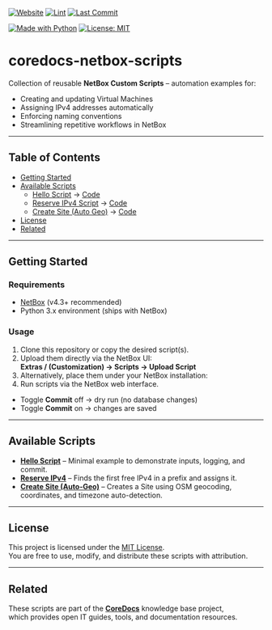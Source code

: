 [![Website](https://img.shields.io/badge/Website-coredocs.eu-9146FF?style=for-the-badge&logo=google-chrome&logoColor=white)](https://coredocs.eu)
[![Lint](https://img.shields.io/github/actions/workflow/status/swaQQii/coredocs-netbox-scripts/lint.yml?style=for-the-badge&label=Lint%20CI&logo=github)](https://github.com/swaQQii/coredocs-netbox-scripts/actions/workflows/lint.yml)
[![Last Commit](https://img.shields.io/github/last-commit/swaQQii/coredocs-netbox-scripts?style=for-the-badge)](https://github.com/swaQQii/coredocs-netbox-scripts/commits/main)

[![Made with Python](https://img.shields.io/badge/Made%20with-Python-3776AB?style=for-the-badge&logo=python&logoColor=white)](https://www.python.org/)
[![License: MIT](https://img.shields.io/badge/License-MIT-green.svg?style=for-the-badge)](LICENSE)



# coredocs-netbox-scripts

Collection of reusable **NetBox Custom Scripts** – automation examples for:

- Creating and updating Virtual Machines  
- Assigning IPv4 addresses automatically  
- Enforcing naming conventions  
- Streamlining repetitive workflows in NetBox  

---

## Table of Contents
- [Getting Started](#getting-started)
- [Available Scripts](#available-scripts)
   - [Hello Script](docs/hello_script.md) → [Code](scripts/00_hello_script.py)
   - [Reserve IPv4 Script](docs/reserve_ipv4.md) → [Code](scripts/01_reserve_ipv4.py)
   - [Create Site (Auto Geo)](docs/create_site_auto_geo.md) → [Code](scripts/02_create_site_auto_geo.py)
- [License](#license)
- [Related](#related)

---

## Getting Started

### Requirements
- [NetBox](https://github.com/netbox-community/netbox) (v4.3+ recommended)  
- Python 3.x environment (ships with NetBox)  

### Usage
1. Clone this repository or copy the desired script(s).  
2. Upload them directly via the NetBox UI:  
   **Extras / (Customization) → Scripts → Upload Script**  
3. Alternatively, place them under your NetBox installation:  
4. Run scripts via the NetBox web interface.  
- Toggle **Commit** off → dry run (no database changes)  
- Toggle **Commit** on → changes are saved  

---

## Available Scripts

- **[Hello Script](docs/00_hello_script.md)** – Minimal example to demonstrate inputs, logging, and commit.  
- **[Reserve IPv4](docs/01_reserve_ipv4.md)** – Finds the first free IPv4 in a prefix and assigns it.  
- **[Create Site (Auto-Geo)](docs/02_create_site_auto_geo.md)** – Creates a Site using OSM geocoding, coordinates, and timezone auto-detection.  

---

## License
This project is licensed under the [MIT License](LICENSE).  
You are free to use, modify, and distribute these scripts with attribution.

---

## Related
These scripts are part of the **[CoreDocs](https://coredocs.eu)** knowledge base project,  
which provides open IT guides, tools, and documentation resources.
